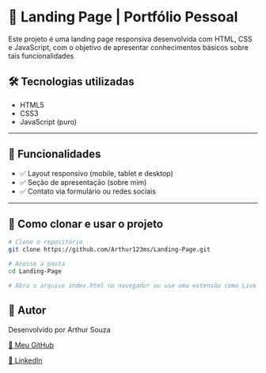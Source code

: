 # 🚀 Landing Page | Portfólio Pessoal

Este projeto é uma landing page responsiva desenvolvida com HTML, CSS e JavaScript, com o objetivo de apresentar conhecimentos básicos sobre tais funcionalidades

## 🛠️ Tecnologias utilizadas

- HTML5
- CSS3
- JavaScript (puro)

---

## 🎯 Funcionalidades

- ✅ Layout responsivo (mobile, tablet e desktop)
- ✅ Seção de apresentação (sobre mim)
- ✅ Contato via formulário ou redes sociais

---

## 📁 Como clonar e usar o projeto

```bash
# Clone o repositório
git clone https://github.com/Arthur123ms/Landing-Page.git

# Acesse a pasta
cd Landing-Page

# Abra o arquivo index.html no navegador ou use uma extensão como Live Server (VS Code)
```

## 👤 Autor

Desenvolvido por Arthur Souza

[🔗 Meu GitHub ]("https://github.com/Arthur123ms") 

[🔗 LinkedIn ]("https://www.linkedin.com/in/arthur-magalh%C3%A3es-444565230/")
